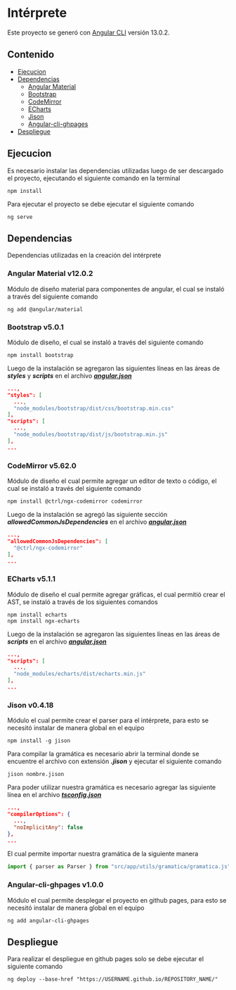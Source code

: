 # Intérprete

Este proyecto se generó con [Angular CLI](https://github.com/angular/angular-cli) versión 13.0.2.

## **Contenido**

- [Ejecucion](#ejecucion)
- [Dependencias](#dependencias)
  - [Angular Material](#angularMaterial)
  - [Bootstrap](#bootstrap)
  - [CodeMirror](#codeMirror)
  - [ECharts](#eCharts)
  - [Jison](#jison)
  - [Angular-cli-ghpages](#ghpages)
- [Despliegue](#despliegue)

## Ejecucion<a name="ejecucion"></a>

Es necesario instalar las dependencias utilizadas luego de ser descargado el proyecto, ejecutando el siguiente comando en la terminal

```
npm install
```

Para ejecutar el proyecto se debe ejecutar el siguiente comando

```
ng serve
```

## Dependencias<a name="dependencias"></a>

Dependencias utilizadas en la creación del intérprete

### Angular Material v12.0.2<a name="angularMaterial"></a>

Módulo de diseño material para componentes de angular, el cual se instaló a través del siguiente comando

```
ng add @angular/material
```

### Bootstrap v5.0.1<a name="bootstrap"></a>

Módulo de diseño, el cual se instaló a través del siguiente comando

```
npm install bootstrap
```

Luego de la instalación se agregaron las siguientes líneas en las áreas de **_styles_** y **_scripts_** en el archivo [**_angular.json_**](./angular.json)

```json
...,
"styles": [
  ...,
  "node_modules/bootstrap/dist/css/bootstrap.min.css"
],
"scripts": [
  ...,
  "node_modules/bootstrap/dist/js/bootstrap.min.js"
],
...
```

### CodeMirror v5.62.0<a name="codeMirror"></a>

Módulo de diseño el cual permite agregar un editor de texto o código, el cual se instaló a través del siguiente comando

```
npm install @ctrl/ngx-codemirror codemirror
```

Luego de la instalación se agregó las siguiente sección **_allowedCommonJsDependencies_** en el archivo [**_angular.json_**](./angular.json)

```json
...,
"allowedCommonJsDependencies": [
  "@ctrl/ngx-codemirror"
],
...
```

### ECharts v5.1.1<a name="eCharts"></a>

Módulo de diseño el cual permite agregar gráficas, el cual permitió crear el AST, se instaló a través de los siguientes comandos

```
npm install echarts
npm install ngx-echarts
```

Luego de la instalación se agregaron las siguientes líneas en las áreas de **_scripts_** en el archivo [**_angular.json_**](./angular.json)

```json
...,
"scripts": [
  ...,
  "node_modules/echarts/dist/echarts.min.js"
],
...
```

### Jison v0.4.18<a name="jison"></a>

Módulo el cual permite crear el parser para el intérprete, para esto se necesitó instalar de manera global en el equipo

```
npm install -g jison
```

Para compilar la gramática es necesario abrir la terminal donde se encuentre el archivo con extensión **_.jison_** y ejecutar el siguiente comando

```
jison nombre.jison
```

Para poder utilizar nuestra gramática es necesario agregar las siguiente línea en el archivo [**_tsconfig.json_**](./tsconfig.json)

```json
...,
"compilerOptions": {
  ...,
  "noImplicitAny": false
},
...
```

El cual permite importar nuestra gramática de la siguiente manera

```ts
import { parser as Parser } from "src/app/utils/gramatica/gramatica.js";
```

### Angular-cli-ghpages v1.0.0<a name="ghpages"></a>

Módulo el cual permite desplegar el proyecto en github pages, para esto se necesitó instalar de manera global en el equipo

```
ng add angular-cli-ghpages
```

## Despliegue<a name="despliegue"></a>

Para realizar el despliegue en github pages solo se debe ejecutar el siguiente comando

```
ng deploy --base-href "https://USERNAME.github.io/REPOSITORY_NAME/"
```
